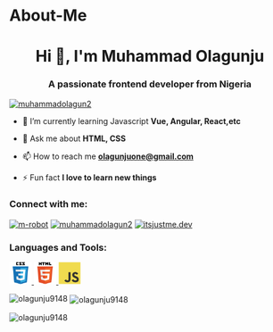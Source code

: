 # About-Me

<h1 align="center">Hi 👋, I'm Muhammad Olagunju</h1>
<h3 align="center">A passionate frontend developer from Nigeria</h3>

<p align="left"> <a href="https://twitter.com/muhammadolagun2" target="blank"><img src="https://img.shields.io/twitter/follow/muhammadolagun2?logo=twitter&style=for-the-badge" alt="muhammadolagun2" /></a> </p>

- 🌱 I’m currently learning Javascript **Vue, Angular, React,etc**

- 💬 Ask me about **HTML, CSS**

- 📫 How to reach me **olagunjuone@gmail.com**

- ⚡ Fun fact **I love to learn new things**

<h3 align="left">Connect with me:</h3>
<p align="left">
<a href="https://codepen.io/m-robot" target="blank"><img align="center" src="https://raw.githubusercontent.com/rahuldkjain/github-profile-readme-generator/master/src/images/icons/Social/codepen.svg" alt="m-robot" height="30" width="40" /></a>
<a href="https://twitter.com/muhammadolagun2" target="blank"><img align="center" src="https://raw.githubusercontent.com/rahuldkjain/github-profile-readme-generator/master/src/images/icons/Social/twitter.svg" alt="muhammadolagun2" height="30" width="40" /></a>
<a href="https://instagram.com/itsjustme.dev" target="blank"><img align="center" src="https://raw.githubusercontent.com/rahuldkjain/github-profile-readme-generator/master/src/images/icons/Social/instagram.svg" alt="itsjustme.dev" height="30" width="40" /></a>
</p>

<h3 align="left">Languages and Tools:</h3>
<p align="left"> <a href="https://www.w3schools.com/css/" target="_blank" rel="noreferrer"> <img src="https://raw.githubusercontent.com/devicons/devicon/master/icons/css3/css3-original-wordmark.svg" alt="css3" width="40" height="40"/> </a> <a href="https://www.w3.org/html/" target="_blank" rel="noreferrer"> <img src="https://raw.githubusercontent.com/devicons/devicon/master/icons/html5/html5-original-wordmark.svg" alt="html5" width="40" height="40"/> </a> <a href="https://developer.mozilla.org/en-US/docs/Web/JavaScript" target="_blank" rel="noreferrer"> <img src="https://raw.githubusercontent.com/devicons/devicon/master/icons/javascript/javascript-original.svg" alt="javascript" width="40" height="40"/> </a> </p>

<p><img align="left" src="https://github-readme-stats.vercel.app/api/top-langs?username=olagunju9148&show_icons=true&locale=en&layout=compact" alt="olagunju9148" /></p>

<p>&nbsp;<img align="center" src="https://github-readme-stats.vercel.app/api?username=olagunju9148&show_icons=true&locale=en" alt="olagunju9148" /></p>

<p><img align="center" src="https://github-readme-streak-stats.herokuapp.com/?user=olagunju9148&" alt="olagunju9148" /></p>


